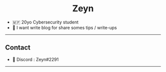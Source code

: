 <h1 align="center">Zeyn</h1>

  -  🇲🇫 20yo Cybersecurity student
  -  💬 I want write blog for share somes tips / write-ups
-----------------------------
<h2>Contact</h2>

  - 📙 Discord : Zeyn#2291
-----------------------------
